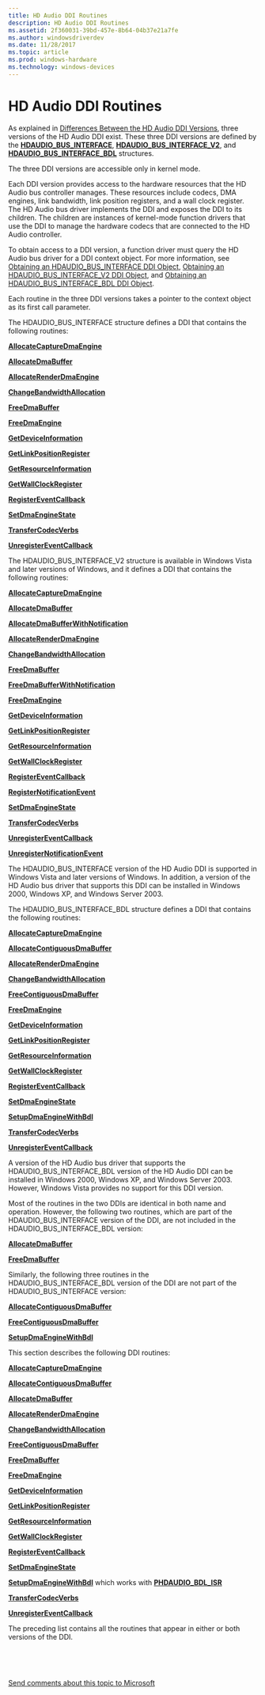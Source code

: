 ```yaml
---
title: HD Audio DDI Routines
description: HD Audio DDI Routines
ms.assetid: 2f360031-39bd-457e-8b64-04b37e21a7fe
ms.author: windowsdriverdev
ms.date: 11/28/2017
ms.topic: article
ms.prod: windows-hardware
ms.technology: windows-devices
---
```


# HD Audio DDI Routines


As explained in [Differences Between the HD Audio DDI Versions](https://msdn.microsoft.com/library/windows/hardware/ff536258), three versions of the HD Audio DDI exist. These three DDI versions are defined by the [**HDAUDIO\_BUS\_INTERFACE**](https://msdn.microsoft.com/library/windows/hardware/ff536413), [**HDAUDIO\_BUS\_INTERFACE\_V2**](https://msdn.microsoft.com/library/windows/hardware/ff536418), and [**HDAUDIO\_BUS\_INTERFACE\_BDL**](https://msdn.microsoft.com/library/windows/hardware/ff536416) structures.

The three DDI versions are accessible only in kernel mode.

Each DDI version provides access to the hardware resources that the HD Audio bus controller manages. These resources include codecs, DMA engines, link bandwidth, link position registers, and a wall clock register. The HD Audio bus driver implements the DDI and exposes the DDI to its children. The children are instances of kernel-mode function drivers that use the DDI to manage the hardware codecs that are connected to the HD Audio controller.

To obtain access to a DDI version, a function driver must query the HD Audio bus driver for a DDI context object. For more information, see [Obtaining an HDAUDIO\_BUS\_INTERFACE DDI Object](https://msdn.microsoft.com/library/windows/hardware/ff537589), [Obtaining an HDAUDIO\_BUS\_INTERFACE\_V2 DDI Object](https://msdn.microsoft.com/library/windows/hardware/ff537592), and [Obtaining an HDAUDIO\_BUS\_INTERFACE\_BDL DDI Object](https://msdn.microsoft.com/library/windows/hardware/ff537586).

Each routine in the three DDI versions takes a pointer to the context object as its first call parameter.

The HDAUDIO\_BUS\_INTERFACE structure defines a DDI that contains the following routines:

[**AllocateCaptureDmaEngine**](https://msdn.microsoft.com/library/windows/hardware/ff536177)

[**AllocateDmaBuffer**](https://msdn.microsoft.com/library/windows/hardware/ff536179)

[**AllocateRenderDmaEngine**](https://msdn.microsoft.com/library/windows/hardware/ff536181)

[**ChangeBandwidthAllocation**](https://msdn.microsoft.com/library/windows/hardware/ff536229)

[**FreeDmaBuffer**](https://msdn.microsoft.com/library/windows/hardware/ff536391)

[**FreeDmaEngine**](https://msdn.microsoft.com/library/windows/hardware/ff536393)

[**GetDeviceInformation**](https://msdn.microsoft.com/library/windows/hardware/ff536397)

[**GetLinkPositionRegister**](https://msdn.microsoft.com/library/windows/hardware/ff536398)

[**GetResourceInformation**](https://msdn.microsoft.com/library/windows/hardware/ff536399)

[**GetWallClockRegister**](https://msdn.microsoft.com/library/windows/hardware/ff536401)

[**RegisterEventCallback**](https://msdn.microsoft.com/library/windows/hardware/ff537803)

[**SetDmaEngineState**](https://msdn.microsoft.com/library/windows/hardware/ff537889)

[**TransferCodecVerbs**](https://msdn.microsoft.com/library/windows/hardware/ff538596)

[**UnregisterEventCallback**](https://msdn.microsoft.com/library/windows/hardware/ff538663)

The HDAUDIO\_BUS\_INTERFACE\_V2 structure is available in Windows Vista and later versions of Windows, and it defines a DDI that contains the following routines:

[**AllocateCaptureDmaEngine**](https://msdn.microsoft.com/library/windows/hardware/ff536177)

[**AllocateDmaBuffer**](https://msdn.microsoft.com/library/windows/hardware/ff536179)

[**AllocateDmaBufferWithNotification**](https://msdn.microsoft.com/library/windows/hardware/ff536180)

[**AllocateRenderDmaEngine**](https://msdn.microsoft.com/library/windows/hardware/ff536181)

[**ChangeBandwidthAllocation**](https://msdn.microsoft.com/library/windows/hardware/ff536229)

[**FreeDmaBuffer**](https://msdn.microsoft.com/library/windows/hardware/ff536391)

[**FreeDmaBufferWithNotification**](https://msdn.microsoft.com/library/windows/hardware/ff536392)

[**FreeDmaEngine**](https://msdn.microsoft.com/library/windows/hardware/ff536393)

[**GetDeviceInformation**](https://msdn.microsoft.com/library/windows/hardware/ff536397)

[**GetLinkPositionRegister**](https://msdn.microsoft.com/library/windows/hardware/ff536398)

[**GetResourceInformation**](https://msdn.microsoft.com/library/windows/hardware/ff536399)

[**GetWallClockRegister**](https://msdn.microsoft.com/library/windows/hardware/ff536401)

[**RegisterEventCallback**](https://msdn.microsoft.com/library/windows/hardware/ff537803)

[**RegisterNotificationEvent**](https://msdn.microsoft.com/library/windows/hardware/ff537809)

[**SetDmaEngineState**](https://msdn.microsoft.com/library/windows/hardware/ff537889)

[**TransferCodecVerbs**](https://msdn.microsoft.com/library/windows/hardware/ff538596)

[**UnregisterEventCallback**](https://msdn.microsoft.com/library/windows/hardware/ff538663)

[**UnregisterNotificationEvent**](https://msdn.microsoft.com/library/windows/hardware/ff538669)

The HDAUDIO\_BUS\_INTERFACE version of the HD Audio DDI is supported in Windows Vista and later versions of Windows. In addition, a version of the HD Audio bus driver that supports this DDI can be installed in Windows 2000, Windows XP, and Windows Server 2003.

The HDAUDIO\_BUS\_INTERFACE\_BDL structure defines a DDI that contains the following routines:

[**AllocateCaptureDmaEngine**](https://msdn.microsoft.com/library/windows/hardware/ff536177)

[**AllocateContiguousDmaBuffer**](https://msdn.microsoft.com/library/windows/hardware/ff536178)

[**AllocateRenderDmaEngine**](https://msdn.microsoft.com/library/windows/hardware/ff536181)

[**ChangeBandwidthAllocation**](https://msdn.microsoft.com/library/windows/hardware/ff536229)

[**FreeContiguousDmaBuffer**](https://msdn.microsoft.com/library/windows/hardware/ff536390)

[**FreeDmaEngine**](https://msdn.microsoft.com/library/windows/hardware/ff536393)

[**GetDeviceInformation**](https://msdn.microsoft.com/library/windows/hardware/ff536397)

[**GetLinkPositionRegister**](https://msdn.microsoft.com/library/windows/hardware/ff536398)

[**GetResourceInformation**](https://msdn.microsoft.com/library/windows/hardware/ff536399)

[**GetWallClockRegister**](https://msdn.microsoft.com/library/windows/hardware/ff536401)

[**RegisterEventCallback**](https://msdn.microsoft.com/library/windows/hardware/ff537803)

[**SetDmaEngineState**](https://msdn.microsoft.com/library/windows/hardware/ff537889)

[**SetupDmaEngineWithBdl**](https://msdn.microsoft.com/library/windows/hardware/ff537894)

[**TransferCodecVerbs**](https://msdn.microsoft.com/library/windows/hardware/ff538596)

[**UnregisterEventCallback**](https://msdn.microsoft.com/library/windows/hardware/ff538663)

A version of the HD Audio bus driver that supports the HDAUDIO\_BUS\_INTERFACE\_BDL version of the HD Audio DDI can be installed in Windows 2000, Windows XP, and Windows Server 2003. However, Windows Vista provides no support for this DDI version.

Most of the routines in the two DDIs are identical in both name and operation. However, the following two routines, which are part of the HDAUDIO\_BUS\_INTERFACE version of the DDI, are not included in the HDAUDIO\_BUS\_INTERFACE\_BDL version:

[**AllocateDmaBuffer**](https://msdn.microsoft.com/library/windows/hardware/ff536179)

[**FreeDmaBuffer**](https://msdn.microsoft.com/library/windows/hardware/ff536391)

Similarly, the following three routines in the HDAUDIO\_BUS\_INTERFACE\_BDL version of the DDI are not part of the HDAUDIO\_BUS\_INTERFACE version:

[**AllocateContiguousDmaBuffer**](https://msdn.microsoft.com/library/windows/hardware/ff536178)

[**FreeContiguousDmaBuffer**](https://msdn.microsoft.com/library/windows/hardware/ff536390)

[**SetupDmaEngineWithBdl**](https://msdn.microsoft.com/library/windows/hardware/ff537894)

This section describes the following DDI routines:

[**AllocateCaptureDmaEngine**](https://msdn.microsoft.com/library/windows/hardware/ff536177)

[**AllocateContiguousDmaBuffer**](https://msdn.microsoft.com/library/windows/hardware/ff536178)

[**AllocateDmaBuffer**](https://msdn.microsoft.com/library/windows/hardware/ff536179)

[**AllocateRenderDmaEngine**](https://msdn.microsoft.com/library/windows/hardware/ff536181)

[**ChangeBandwidthAllocation**](https://msdn.microsoft.com/library/windows/hardware/ff536229)

[**FreeContiguousDmaBuffer**](https://msdn.microsoft.com/library/windows/hardware/ff536390)

[**FreeDmaBuffer**](https://msdn.microsoft.com/library/windows/hardware/ff536391)

[**FreeDmaEngine**](https://msdn.microsoft.com/library/windows/hardware/ff536393)

[**GetDeviceInformation**](https://msdn.microsoft.com/library/windows/hardware/ff536397)

[**GetLinkPositionRegister**](https://msdn.microsoft.com/library/windows/hardware/ff536398)

[**GetResourceInformation**](https://msdn.microsoft.com/library/windows/hardware/ff536399)

[**GetWallClockRegister**](https://msdn.microsoft.com/library/windows/hardware/ff536401)

[**RegisterEventCallback**](https://msdn.microsoft.com/library/windows/hardware/ff537803)

[**SetDmaEngineState**](https://msdn.microsoft.com/library/windows/hardware/ff537889)

[**SetupDmaEngineWithBdl**](https://msdn.microsoft.com/library/windows/hardware/ff537894) which works with [**PHDAUDIO\_BDL\_ISR**](https://msdn.microsoft.com/library/windows/hardware/mt750609)

[**TransferCodecVerbs**](https://msdn.microsoft.com/library/windows/hardware/ff538596)

[**UnregisterEventCallback**](https://msdn.microsoft.com/library/windows/hardware/ff538663)

The preceding list contains all the routines that appear in either or both versions of the DDI.

 

 

[Send comments about this topic to Microsoft](mailto:wsddocfb@microsoft.com?subject=Documentation%20feedback%20[audio\audio]:%20HD%20Audio%20DDI%20Routines%20%20RELEASE:%20%2811/22/2017%29&body=%0A%0APRIVACY%20STATEMENT%0A%0AWe%20use%20your%20feedback%20to%20improve%20the%20documentation.%20We%20don't%20use%20your%20email%20address%20for%20any%20other%20purpose,%20and%20we'll%20remove%20your%20email%20address%20from%20our%20system%20after%20the%20issue%20that%20you're%20reporting%20is%20fixed.%20While%20we're%20working%20to%20fix%20this%20issue,%20we%20might%20send%20you%20an%20email%20message%20to%20ask%20for%20more%20info.%20Later,%20we%20might%20also%20send%20you%20an%20email%20message%20to%20let%20you%20know%20that%20we've%20addressed%20your%20feedback.%0A%0AFor%20more%20info%20about%20Microsoft's%20privacy%20policy,%20see%20http://privacy.microsoft.com/default.aspx. "Send comments about this topic to Microsoft")




